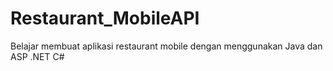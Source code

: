 # Restaurant_MobileAPI
Belajar membuat aplikasi restaurant mobile dengan menggunakan Java dan ASP .NET C#
